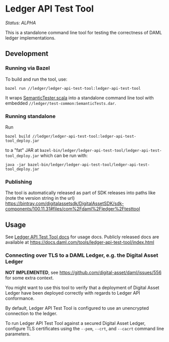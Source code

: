 # Ledger API Test Tool

*Status: ALPHA*

This is a standalone command line tool for testing the correctness of DAML ledger
implementations.

## Development

### Running via Bazel

To build and run the tool, use:

    bazel run //ledger/ledger-api-test-tool:ledger-api-test-tool

It wraps
[SemanticTester.scala](../../daml-lf/testing-tools/src/main/scala/com/digitalasset/daml/lf/engine/testing/SemanticTester.scala)
into a standalone command line tool with embedded
`//ledger/test-common:SemanticTests.dar`.

### Running standalone

Run

    bazel build //ledger/ledger-api-test-tool:ledger-api-test-tool_deploy.jar

to a "fat" JAR at
`bazel-bin/ledger/ledger-api-test-tool/ledger-api-test-tool_deploy.jar` which
can be run with:

    java -jar bazel-bin/ledger/ledger-api-test-tool/ledger-api-test-tool_deploy.jar

### Publishing

The tool is automatically released as part of SDK releases into paths like (note
the version string in the url)
https://bintray.com/digitalassetsdk/DigitalAssetSDK/sdk-components/100.11.31#files/com%2Fdaml%2Fledger%2Ftesttool

## Usage

See [Ledger API Test Tool
docs](../../docs/source/tools/ledger-api-test-tool/index.rst) for usage docs.
Publicly released docs are available at
https://docs.daml.com/tools/ledger-api-test-tool/index.html

### Connecting over TLS to a DAML Ledger, e.g. the Digital Asset Ledger

**NOT IMPLEMENTED**, see https://github.com/digital-asset/daml/issues/556 for
some extra context.

You might want to use this tool to verify that a deployment of Digital Asset
Ledger have been deployed correctly with regards to Ledger API conformance.

By default, Ledger API Test Tool is configured to use an unencrypted connection
to the ledger.

To run Ledger API Test Tool against a secured Digital Asset Ledger, configure
TLS certificates using the `--pem`, `--crt`, and `--cacrt` command line
parameters.

